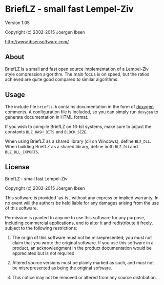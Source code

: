 
BriefLZ - small fast Lempel-Ziv
===============================

Version 1.05

Copyright (c) 2002-2015 Joergen Ibsen

<http://www.ibsensoftware.com/>


About
-----

BriefLZ is a small and fast open source implementation of a Lempel-Ziv
style compression algorithm. The main focus is on speed, but the ratios
achieved are quite good compared to similar algorithms.


Usage
-----

The include file `brieflz.h` contains documentation in the form of [doxygen][]
comments. A configuration file is included, so you can simply run `doxygen`
to generate documentation in HTML format.

If you wish to compile BriefLZ on 16-bit systems, make sure to adjust the
constants `BLZ_HASH_BITS` and `BLOCK_SIZE`.

When using BriefLZ as a shared library (dll on Windows), define `BLZ_DLL`.
When building BriefLZ as a shared library, define both `BLZ_DLL`and
`BLZ_DLL_EXPORTS`.

[doxygen]: http://www.doxygen.org/


License
-------

BriefLZ - small fast Lempel-Ziv

Copyright (c) 2002-2015 Joergen Ibsen

This software is provided 'as-is', without any express or implied
warranty. In no event will the authors be held liable for any damages
arising from the use of this software.

Permission is granted to anyone to use this software for any purpose,
including commercial applications, and to alter it and redistribute it
freely, subject to the following restrictions:

  1. The origin of this software must not be misrepresented; you must
     not claim that you wrote the original software. If you use this
     software in a product, an acknowledgment in the product
     documentation would be appreciated but is not required.

  2. Altered source versions must be plainly marked as such, and must
     not be misrepresented as being the original software.

  3. This notice may not be removed or altered from any source
     distribution.
